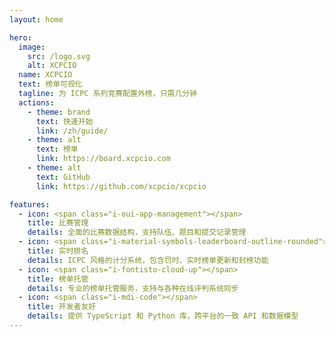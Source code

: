 ```yaml
---
layout: home

hero:
  image:
    src: /logo.svg
    alt: XCPCIO
  name: XCPCIO
  text: 榜单可视化
  tagline: 为 ICPC 系列竞赛配置外榜，只需几分钟
  actions:
    - theme: brand
      text: 快速开始
      link: /zh/guide/
    - theme: alt
      text: 榜单
      link: https://board.xcpcio.com
    - theme: alt
      text: GitHub
      link: https://github.com/xcpcio/xcpcio

features:
  - icon: <span class="i-oui-app-management"></span>
    title: 比赛管理
    details: 全面的比赛数据结构，支持队伍、题目和提交记录管理
  - icon: <span class="i-material-symbols-leaderboard-outline-rounded"></span>
    title: 实时排名
    details: ICPC 风格的计分系统，包含罚时、实时榜单更新和封榜功能
  - icon: <span class="i-fontisto-cloud-up"></span>
    title: 榜单托管
    details: 专业的榜单托管服务，支持与各种在线评判系统同步
  - icon: <span class="i-mdi-code"></span>
    title: 开发者友好
    details: 提供 TypeScript 和 Python 库，跨平台的一致 API 和数据模型
---
```

